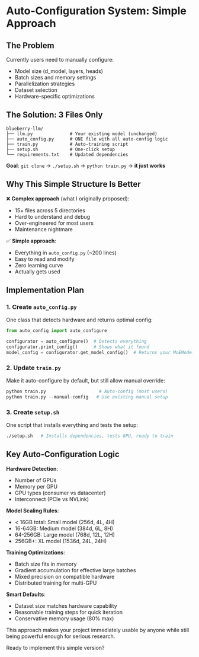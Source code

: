 # Auto-Configuration System: Simple Approach

## The Problem
Currently users need to manually configure:
- Model size (d_model, layers, heads)
- Batch sizes and memory settings  
- Parallelization strategies
- Dataset selection
- Hardware-specific optimizations

## The Solution: 3 Files Only

```
blueberry-llm/
├── llm.py              # Your existing model (unchanged)
├── auto_config.py      # ONE file with all auto-config logic  
├── train.py            # Auto-training script
├── setup.sh            # One-click setup
└── requirements.txt    # Updated dependencies
```

**Goal**: `git clone` → `./setup.sh` → `python train.py` → **it just works**

## Why This Simple Structure Is Better

❌ **Complex approach** (what I originally proposed):
- 15+ files across 5 directories
- Hard to understand and debug
- Over-engineered for most users
- Maintenance nightmare

✅ **Simple approach**:
- Everything in `auto_config.py` (~200 lines)
- Easy to read and modify
- Zero learning curve
- Actually gets used

## Implementation Plan

### 1. Create `auto_config.py` 
One class that detects hardware and returns optimal config:

```python
from auto_config import auto_configure

configurator = auto_configure()  # Detects everything
configurator.print_config()      # Shows what it found
model_config = configurator.get_model_config()  # Returns your MoEModelConfig
```

### 2. Update `train.py`
Make it auto-configure by default, but still allow manual override:

```python
python train.py                    # Auto-config (most users)
python train.py --manual-config   # Use existing manual setup
```

### 3. Create `setup.sh`
One script that installs everything and tests the setup:

```bash
./setup.sh   # Installs dependencies, tests GPU, ready to train
```

## Key Auto-Configuration Logic

**Hardware Detection**:
- Number of GPUs
- Memory per GPU  
- GPU types (consumer vs datacenter)
- Interconnect (PCIe vs NVLink)

**Model Scaling Rules**:
- < 16GB total: Small model (256d, 4L, 4H)
- 16-64GB: Medium model (384d, 6L, 8H) 
- 64-256GB: Large model (768d, 12L, 12H)
- 256GB+: XL model (1536d, 24L, 24H)

**Training Optimizations**:
- Batch size fits in memory
- Gradient accumulation for effective large batches
- Mixed precision on compatible hardware
- Distributed training for multi-GPU

**Smart Defaults**:
- Dataset size matches hardware capability
- Reasonable training steps for quick iteration
- Conservative memory usage (80% max)

This approach makes your project immediately usable by anyone while still being powerful enough for serious research.

Ready to implement this simple version?
